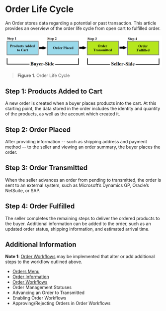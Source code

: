 # Order Life Cycle

An Order stores data regarding a potential or past transaction. This article provides an overview of the order life cycle from open cart to fulfilled order.

![Order life cycle](./images/01.png)

>**Figure 1**. Order Life Cycle

## Step 1: Products Added to Cart

A new order is created when a buyer places products into the cart. At this starting point, the data stored in the order includes the identity and quantity of the products, as well as the account which created it.

## Step 2: Order Placed

After providing information -- such as shipping address and payment method -- to the seller and viewing an order summary, the buyer places the order.

## Step 3: Order Transmitted

When the seller advances an order from pending to transmitted, the order is sent to an external system, such as Microsoft’s Dynamics GP, Oracle’s NetSuite, or SAP.

## Step 4: Order Fulfilled

The seller completes the remaining steps to deliver the ordered products to the buyer. Additional information can be added to the order, such as an updated order status, shipping information, and estimated arrival time.

## Additional Information

**Note 1**: [Order Workflows](../order-workflows/README.md) may be implemented that alter or add additional steps to the workflow outlined above.

* [Orders Menu](../orders-menu/README.md)
* [Order Information](../sales/order-information.md)
* [Order Workflows](../order-workflows/README.md)
* Order Management Statuses
* Advancing an Order to Transmitted
* Enabling Order Workflows
* Approving/Rejecting Orders in Order Workflows
